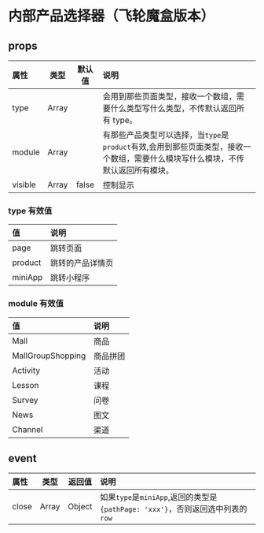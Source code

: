 # 内部产品选择器（飞轮魔盒版本）

## props

| 属性    | 类型  | 默认值 | 说明                                                                                                                             |
| :------ | :---: | :----: | :------------------------------------------------------------------------------------------------------------------------------- |
| type    | Array |        | 会用到那些页面类型，接收一个数组，需要什么类型写什么类型，不传默认返回所有 type。                                                |
| module  | Array |        | 有那些产品类型可以选择，当`type`是`product`有效,会用到那些页面类型，接收一个数组，需要什么模块写什么模块，不传默认返回所有模块。 |
| visible | Array | false  | 控制显示                                                                                                                         |

### type 有效值

| 值      | 说明             |
| :------ | :--------------- |
| page    | 跳转页面         |
| product | 跳转的产品详情页 |
| miniApp | 跳转小程序       |

### module 有效值

| 值                | 说明     |
| :---------------- | :------- |
| Mall              | 商品     |
| MallGroupShopping | 商品拼团 |
| Activity          | 活动     |
| Lesson            | 课程     |
| Survey            | 问卷     |
| News              | 图文     |
| Channel           | 渠道     |

## event

| 属性  | 类型  | 返回值 | 说明                                                                           |
| :---- | :---: | :----: | :----------------------------------------------------------------------------- |
| close | Array | Object | 如果`type`是`miniApp`,返回的类型是`{pathPage: 'xxx'}`，否则返回选中列表的`row` |

